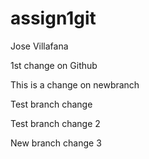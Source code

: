 # assign1git
Jose Villafana

1st change on Github


This is a change on newbranch

Test branch change

Test branch change 2

New branch change 3
